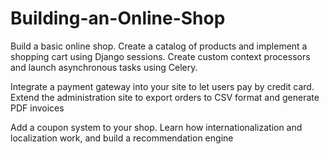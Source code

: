 # Building-an-Online-Shop

Build a basic online shop. Create a catalog of products and implement a shopping cart using Django sessions. Create custom context processors and launch asynchronous tasks using Celery.

Integrate a payment gateway into your site to let users pay by credit card. Extend the administration site to export orders to CSV format and generate PDF invoices

Add a coupon system to your shop. Learn how internationalization and localization work, and build a recommendation engine
